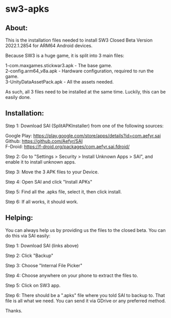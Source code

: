 # sw3-apks

## About:

This is the installation files needed to install SW3 Closed Beta Version 2022.1.2854 for ARM64 Android devices.  
  
  
Because SW3 is a huge game, it is split into 3 main files:  
  
1-com.maxgames.stickwar3.apk - The base game.  
2-config.arm64_v8a.apk - Hardware configuration, required to run the game.  
3-UnityDataAssetPack.apk - All the assets needed.  
  
As such, all 3 files need to be installed at the same time. Luckily, this can be easily done.  
  
## Installation:


Step 1: Download SAI (SplitAPKInstaller) from one of the following sources:  
  
Google Play: https://play.google.com/store/apps/details?id=com.aefyr.sai  
Github: https://github.com/Aefyr/SAI  
F-Droid: https://f-droid.org/packages/com.aefyr.sai.fdroid/  
  
  
Step 2: Go to "Settings > Security > Install Unknown Apps > SAI", and enable it to install unknown apps.  
  
Step 3: Move the 3 APK files to your Device.  
  
Step 4: Open SAI and click "Install APKs"  
  
Step 5: Find all the .apks file, select it, then click install.  
  
Step 6: If all works, it should work.  
  
  
## Helping:  
  
You can always help us by providing us the files to the closed beta. You can do this via SAI easily:  
  
Step 1: Download SAI (links above)  
  
Step 2: Click "Backup"  
  
Step 3: Choose "Internal File Picker"  
  
Step 4: Choose anywhere on your phone to extract the files to.  
  
Step 5: Click on SW3 app.  
  
Step 6: There should be a ".apks" file where you told SAI to backup to. That file is all what we need. You can send it via GDrive or any preferred method.  
  
  
Thanks.

